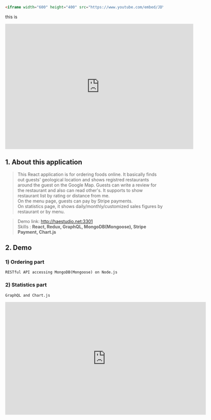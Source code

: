 ```markdown
<iframe width="600" height="400" src="https://www.youtube.com/embed/JDYVS9sSITg" frameborder="0" allow="accelerometer; autoplay; encrypted-media; gyroscope; picture-in-picture" allowfullscreen></iframe>
```
this is
<iframe width="600" height="400" src="https://www.youtube.com/embed/JDYVS9sSITg" frameborder="0" allow="accelerometer; autoplay; encrypted-media; gyroscope; picture-in-picture" allowfullscreen></iframe>


## 1. About this application  
 >This React application is for ordering foods online. It basically finds out guests' geological location and shows registred restaurants around the guest on the Google Map. Guests can write a review for the restaurant and also can read other's. It supports to show restaurant list by rating or distance from me.  
 >On the menu page, guests can pay by Stripe payments.  
 >On statistics page, it shows daily/monthly/customized sales figures by restaurant or by menu.  
  
 >Demo link: <http://haestudio.net:3301>  
 >Skills : **React, Redux, GraphQL, MongoDB(Mongoose), Stripe Payment, Chart.js**
## 2. Demo
###  1) Ordering part
    RESTful API accessing MongoDB(Mongoose) on Node.js  

###  2) Statistics part
    GraphQL and Chart.js
   <iframe width="640" height="360" src="https://www.youtube.com/watch?v=cJ_F-wEjnx0" frameborder="0" gesture="media" allowfullscreen=""></iframe>